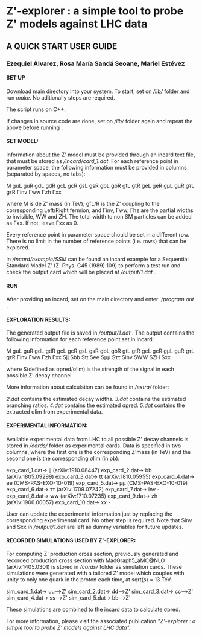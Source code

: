 # Z'-explorer : a simple tool to probe Z' models against LHC data

## A QUICK START USER GUIDE


### Ezequiel Álvarez, Rosa María Sandá Seoane, Mariel Estévez 


#### SET UP



Download main directory into your system. To start, set on */lib/* folder and run *make*. No aditionally steps are required.

The script runs on C++.

If changes in source code are done, set on */lib/* folder again and repeat the above before running .





#### SET MODEL:



Information about the Z' model must be provided through an incard text file, that must be stored as */incard/card_1.dat*. For each reference point in parameter space, the following information must be provided in columns (separated by spaces, no tabs):


M  guL guR  gdL  gdR  gcL  gcR  gsL  gsR  gbL  gbR  gtL  gtR  geL  geR  gμL  gμR  gτL  gτR  Γinv  Γww  Γzh  Γxx


where M is de Z' mass (in TeV), gfL/R is the Z' coupling to the corresponding Left/Right fermion, and Γinv, Γww, Γhz are the partial widths to invisible, WW and ZH. The total width to non SM particles can be added as Γxx.  If not, leave Γxx as 0.

Every reference point in parameter space should be set in a different row. There is no limit in the number of reference points (i.e. rows) that can be explored.


In */incard/example/SSM* can be found an incard example for a Sequential Standard Model Z' (Z. Phys. C45 (1989) 109) to perform a test run and check the output card which will be placed at */output/1.dat* .







#### RUN



After providing an incard, set on the main directory and enter *./program.out* .






#### EXPLORATION RESULTS:



The generated output file is saved in */output/1.dat* . The output contains the following information for each reference point set in incard:
 

M  guL  guR  gdL  gdR  gcL  gcR  gsL  gsR  gbL  gbR  gtL  gtR  geL  geR  gμL  gμR  gτL  gτR  Γinv  Γww  Γzh  Γxx  Sjj  Sbb  Stt  See  Sμμ  Sττ  Sinv  SWW  SZH  Sxx


where S(defined as σpred/σlim) is the strength of the signal in each possible Z' decay channel.


More information about calculation can be found in */extra/* folder:

*2.dat* contains the estimated decay widths. 
*3.dat* contains the estimated branching ratios.
*4.dat* contains the estimated σpred.
*5.dat* contains the extracted σlim from experimental data.





#### EXPERIMENTAL INFORMATION:

Available experimental data from LHC to all possible Z' decay channels is stored in  */cards/* folder as experimental cards. Data is specified in two columns, where the first one is the corresponding Z'mass (in TeV) and the second one is the corresponding σlim (in pb): 


exp_card_1.dat-> jj (arXiv:1910.08447)
exp_card_2.dat-> bb (arXiv:1805.09299)
exp_card_3.dat-> tt (arXiv:1810.05955)
exp_card_4.dat-> ee (CMS-PAS-EXO-10-019)
exp_card_5.dat-> μμ (CMS-PAS-EXO-10-019)
exp_card_6.dat-> ττ (arXiv:1709.07242)
exp_card_7.dat-> inv -
exp_card_8.dat-> ww (arXiv:1710.07235)
exp_card_9.dat-> zh (arXiv:1906.00057)
exp_card_10.dat-> xx -


User can update the experimental information just by replacing the corresponding experimental card. No other step is required. Note that Sinv and Sxx in */output/1.dat* are left as dummy variables for future updates.





#### RECORDED SIMULATIONS USED BY Z'-EXPLORER:

For computing Z' production cross section, previously generated and recorded production cross section with MadGraph5_aMC@NLO (arXiv:1405.0301) is stored in */cards/* folder as simulation cards. These simulations were generated with a tailored Z' model which couples with unity to only one quark in the proton each time, at sqrt(s) = 13 TeV. 

sim_card_1.dat->  uu-->Z'
sim_card_2.dat->  dd-->Z'
sim_card_3.dat->  cc-->Z'
sim_card_4.dat->  ss-->Z'
sim_card_5.dat->  bb-->Z'

These simulations are combined to the incard data to calculate σpred.








For more information, please visit the associated publication *"Z'-explorer : a simple tool to probe Z' models against LHC data".*

